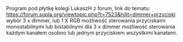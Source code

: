 Program pod płytkę kolegi LukaszH z forum, link do tematu: https://forum.supla.org/viewtopic.php?t=7523&hilit=dimmer+przyciski
wybór 3 x dimmer, lub 1 X RGB
możliwość sterowania przyciskami monostabilnymi lub bistabilnymi
dla 3 x dimmer możliwość sterowania każdym kanałem osobno lub jednym przyciskiem wszystkimi kanałami.
